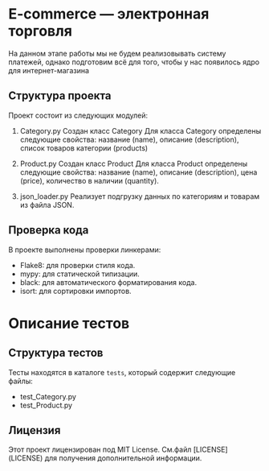 # E-commerce  — электронная торговля

На данном этапе работы мы не будем реализовывать систему платежей,
однако подготовим всё для того, чтобы у нас появилось ядро для 
интернет-магазина
## Структура проекта

Проект состоит из следующих модулей:

1. Category.py
Создан класс Category
Для класса Category определены следующие свойства:
название (name),
описание (description),
список товаров категории (products)
2. Product.py
Создан класс Product
Для класса Product определены следующие свойства:
название (name),
описание (description),
цена (price),
количество в наличии (quantity).

3. json_loader.py 
Реализует подгрузку данных по категориям и товарам из файла JSON.


## Проверка кода

В проекте выполнены проверки линкерами:
- Flake8: для проверки стиля кода.
- mypy: для статической типизации.
- black: для автоматического форматирования кода.
- isort: для сортировки импортов.

# Описание тестов

## Структура тестов

Тесты находятся в каталоге `tests`, который содержит следующие файлы:

- test_Category.py
- test_Product.py

## Лицензия

Этот проект лицензирован под MIT License. См.файл [LICENSE] (LICENSE) для получения дополнительной информации.